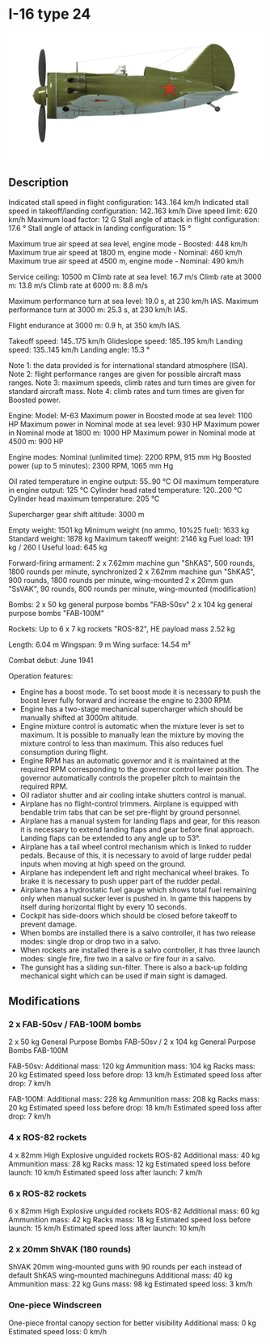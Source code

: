 ﻿# I-16 type 24

![i16t24](../images/i16t24.png)

## Description

Indicated stall speed in flight configuration: 143..164 km/h
Indicated stall speed in takeoff/landing configuration: 142..163 km/h
Dive speed limit: 620 km/h
Maximum load factor: 12 G
Stall angle of attack in flight configuration: 17.6 °
Stall angle of attack in landing configuration: 15 °

Maximum true air speed at sea level, engine mode - Boosted: 448 km/h
Maximum true air speed at 1800 m, engine mode - Nominal: 460 km/h
Maximum true air speed at 4500 m, engine mode - Nominal: 490 km/h

Service ceiling: 10500 m
Climb rate at sea level: 16.7 m/s
Climb rate at 3000 m: 13.8 m/s
Climb rate at 6000 m: 8.8 m/s

Maximum performance turn at sea level: 19.0 s, at 230 km/h IAS.
Maximum performance turn at 3000 m: 25.3 s, at 230 km/h IAS.

Flight endurance at 3000 m: 0.9 h, at 350 km/h IAS.

Takeoff speed: 145..175 km/h
Glideslope speed: 185..195 km/h
Landing speed: 135..145 km/h
Landing angle: 15.3 °

Note 1: the data provided is for international standard atmosphere (ISA).
Note 2: flight performance ranges are given for possible aircraft mass ranges.
Note 3: maximum speeds, climb rates and turn times are given for standard aircraft mass.
Note 4: climb rates and turn times are given for Boosted power.

Engine:
Model: M-63
Maximum power in Boosted mode at sea level: 1100 HP
Maximum power in Nominal mode at sea level: 930 HP
Maximum power in Nominal mode at 1800 m: 1000 HP
Maximum power in Nominal mode at 4500 m: 900 HP

Engine modes:
Nominal (unlimited time): 2200 RPM, 915 mm Hg
Boosted power (up to 5 minutes): 2300 RPM, 1065 mm Hg

Oil rated temperature in engine output: 55..90 °C
Oil maximum temperature in engine output: 125 °C
Cylinder head rated temperature: 120..200 °C
Cylinder head maximum temperature: 205 °C

Supercharger gear shift altitude: 3000 m

Empty weight: 1501 kg
Minimum weight (no ammo, 10%25 fuel): 1633 kg
Standard weight: 1878 kg
Maximum takeoff weight: 2146 kg
Fuel load: 191 kg / 260 l
Useful load: 645 kg

Forward-firing armament:
2 x 7.62mm machine gun "ShKAS", 500 rounds, 1800 rounds per minute, synchronized
2 x 7.62mm machine gun "ShKAS", 900 rounds, 1800 rounds per minute, wing-mounted
2 x 20mm gun "SsVAK", 90 rounds, 800 rounds per minute, wing-mounted (modification)

Bombs:
2 x 50 kg general purpose bombs "FAB-50sv"
2 x 104 kg general purpose bombs "FAB-100M"

Rockets:
Up to 6 x 7 kg rockets "ROS-82", HE payload mass 2.52 kg

Length: 6.04 m
Wingspan: 9 m
Wing surface: 14.54 m²

Combat debut: June 1941

Operation features:
- Engine has a boost mode. To set boost mode it is necessary to push the boost lever fully forward and increase the engine to 2300 RPM.
- Engine has a two-stage mechanical supercharger which should be manually shifted at 3000m altitude.
- Engine mixture control is automatic when the mixture lever is set to maximum. It is possible to manually lean the mixture by moving the mixture control to less than maximum. This also reduces fuel consumption during flight.
- Engine RPM has an automatic governor and it is maintained at the required RPM corresponding to the governor control lever position. The governor automatically controls the propeller pitch to maintain the required RPM.
- Oil radiator shutter and air cooling intake shutters control is manual.
- Airplane has no flight-control trimmers. Airplane is equipped with bendable trim tabs that can be set pre-flight by ground personnel.
- Airplane has a manual system for landing flaps and gear, for this reason it is necessary to extend landing flaps and gear before final approach. Landing flaps can be extended to any angle up to 53°.
- Airplane has a tail wheel control mechanism which is linked to rudder pedals. Because of this, it is necessary to avoid of large rudder pedal inputs when moving at high speed on the ground.
- Airplane has independent left and right mechanical wheel brakes. To brake it is necessary to push upper part of the rudder pedal.
- Airplane has a hydrostatic fuel gauge which shows total fuel remaining only when manual sucker lever is pushed in. In game this happens by itself during horizontal flight by every 10 seconds.
- Cockpit has side-doors which should be closed before takeoff to prevent damage.
- When bombs are installed there is a salvo controller, it has two release modes: single drop or drop two in a salvo.
- When rockets are installed there is a salvo controller, it has three launch modes: single fire, fire two in a salvo or fire four in a salvo.
- The gunsight has a sliding sun-filter. There is also a back-up folding mechanical sight which can be used if main sight is damaged.

## Modifications


### 2 x FAB-50sv / FAB-100M bombs

2 x 50 kg General Purpose Bombs FAB-50sv / 2 x 104 kg General Purpose Bombs FAB-100M

FAB-50sv:
Additional mass: 120 kg
Ammunition mass: 104 kg
Racks mass: 20 kg
Estimated speed loss before drop: 13 km/h
Estimated speed loss after drop: 7 km/h

FAB-100M:
Additional mass: 228 kg
Ammunition mass: 208 kg
Racks mass: 20 kg
Estimated speed loss before drop: 18 km/h
Estimated speed loss after drop: 7 km/h﻿

### 4 x ROS-82 rockets

4 x 82mm High Explosive unguided rockets ROS-82
Additional mass: 40 kg
Ammunition mass: 28 kg
Racks mass: 12 kg
Estimated speed loss before launch: 10 km/h
Estimated speed loss after launch: 7 km/h﻿

### 6 x ROS-82 rockets

6 x 82mm High Explosive unguided rockets ROS-82
Additional mass: 60 kg
Ammunition mass: 42 kg
Racks mass: 18 kg
Estimated speed loss before launch: 15 km/h
Estimated speed loss after launch: 10 km/h

### 2 x 20mm ShVAK (180 rounds)

ShVAK 20mm wing-mounted guns with 90 rounds per each instead of default ShKAS wing-mounted machineguns
Additional mass: 40 kg
Ammunition mass: 22 kg
Guns mass: 98 kg
Estimated speed loss: 3 km/h

### One-piece Windscreen

One-piece frontal canopy section for better visibility
Additional mass: 0 kg
Estimated speed loss: 0 km/h